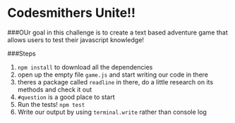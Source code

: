 # Codesmithers Unite!!

###OUr goal in this challenge is to create a text based adventure game that allows users to test their javascript knowledge!

###Steps

1. `npm install` to download all the dependencies
2. open up the empty file `game.js` and start writing our code in there
3. theres a package called `readline` in there, do a little research on its methods and check it out
4. `#question` is a good place to start
5. Run the tests! `npm test`
6. Write our output by using `terminal.write` rather than console log


